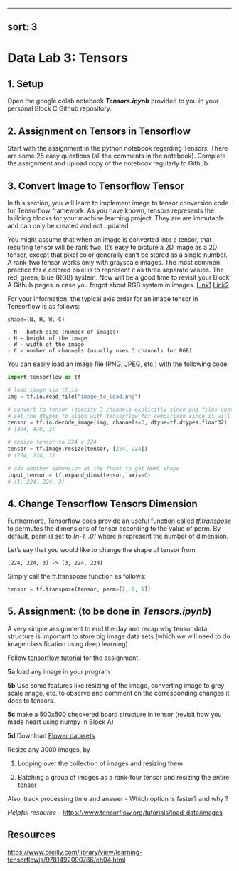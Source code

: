 
---
sort: 3
---
# Data Lab 3: Tensors

## 1. Setup  
Open the google colab notebook _**Tensors.ipynb**_ provided to you in your personal Block C Github repository.  

## 2. Assignment on Tensors in Tensorflow
Start with the assignment in the python notebook regarding Tensors. There are some 25 easy questions (all the comments in the notebook). Complete the assignment and upload copy of the notebook regularly to Github. 

## 3. Convert Image to Tensorflow Tensor

In this section, you will learn to implement image to tensor conversion code for Tensorflow framework.
As you have known, tensors represents the building blocks for your machine learning project. They are are immutable and can only be created and not updated. 

You might assume that when an image is converted into a tensor, that resulting tensor will be rank two. It’s easy to picture a 2D image as a 2D tensor, except that pixel color generally can’t be stored as a single number. A rank-two tensor works only with grayscale images. The most common practice for a colored pixel is to represent it as three separate values. The red, green, blue (RGB) system. Now will be a good time to revisit your Block A Github pages in case you forgot about RGB system in images.
[Link1](https://adsai.buas.nl/Study%20Content/Programming/8.DataLabPR2.html#3-pythoshop)
[Link2](https://adsai.buas.nl/Study%20Content/Programming/9.Python%20Image%20Processing.html) 

For your information, the typical axis order for an image tensor in Tensorflow is as follows:

```
shape=(N, H, W, C)

- N — batch size (number of images)
- H — height of the image
- W — width of the image
- C — number of channels (usually uses 3 channels for RGB)
```

You can easily load an image file (PNG, JPEG, etc.) with the following code:

```python
import tensorflow as tf

# load image via tf.io
img = tf.io.read_file("image_to_load.png")

# convert to tensor (specify 3 channels explicitly since png files contains additional alpha channel)
# set the dtypes to align with tensorflow for comparison since it will use uint8 by default
tensor = tf.io.decode_image(img, channels=3, dtype=tf.dtypes.float32)
# (384, 470, 3)

# resize tensor to 224 x 224
tensor = tf.image.resize(tensor, [224, 224])
# (224, 224, 3)

# add another dimension at the front to get NHWC shape
input_tensor = tf.expand_dims(tensor, axis=0)
# (1, 224, 224, 3)
```

## 4. Change Tensorflow Tensors Dimension
Furthermore, Tensorflow does provide an useful function called _tf.transpose_ to permutes the dimensions of tensor according to the value of perm. By default, perm is set to _[n-1…0]_ where n represent the number of dimension.

Let’s say that you would like to change the shape of tensor from
```
(224, 224, 3) -> (3, 224, 224)
```

Simply call the tf.transpose function as follows:
```python
tensor = tf.transpose(tensor, perm=[2, 0, 1])
```

## 5. Assignment: (to be done in _**Tensors.ipynb**_)
A very simple assignment to end the day and recap why tensor data structure is important to store big image data sets (which we will need to do image classification using deep learning)

Follow [tensorflow tutorial](https://www.tensorflow.org/addons/tutorials/image_ops) for the assignment.

__5a__ load any image in your program

__5b__ Use some features like resizing of the image, converting image to grey scale image, etc. to observe and comment on the corresponding changes it does to tensors.

__5c__ make a 500x500 checkered board structure in tensor (revisit how you made heart using numpy in Block A)

__5d__ Download [Flower datasets](https://storage.googleapis.com/download.tensorflow.org/example_images/flower_photos.tgz).

Resize any 3000 images, by

1) Looping over the collection of images and resizing them

2) Batching a group of images as a rank-four tensor and resizing the entire tensor

Also, track processing time and answer - Which option is faster? and why ?

_Helpful resource_ - https://www.tensorflow.org/tutorials/load_data/images


## Resources
https://www.oreilly.com/library/view/learning-tensorflowjs/9781492090786/ch04.html